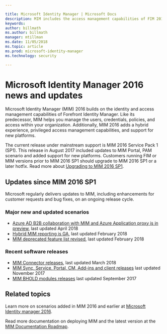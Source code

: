 ```yaml
---

title: Microsoft Identity Manager | Microsoft Docs
description: MIM includes the access management capabilities of FIM 2010 and helps you manage users, credentials, policies, and access within your organization.
keywords:
author: billmath
ms.author: billmath
manager: mtillman
ms.date: 11/05/2018
ms.topic: article
ms.prod: microsoft-identity-manager
ms.technology: security

---
```


# Microsoft Identity Manager 2016 news and updates

Microsoft Identity Manager (MIM) 2016 builds on the identity and access management capabilities of Forefront Identity Manager. Like its predecessor, MIM helps you manage the users, credentials, policies, and access within your organization.  Additionally, MIM 2016 adds a hybrid experience, privileged access management capabilities, and support for new platforms.

The current release under mainstream support is MIM 2016 Service Pack 1 (SP1).  This release in August 2017 included updates to MIM Portal, PAM scenario and added support for new platforms.  Customers running FIM or MIM versions prior to MIM 2016 SP1 should upgrade to MIM 2016 SP1 or a later hotfix.  Read more about [Upgrading to MIM 2016 SP1](./reference/version-history.md).

## Updates since MIM 2016 SP1

Microsoft regularly delivers updates to MIM, including enhancements for customer requests and bug fixes, on an ongoing release cycle.

### Major new and updated scenarios

- [Azure AD B2B collaboration with MIM and Azure Application proxy is in preview](microsoft-identity-manager-2016-graph-b2b-scenario.md), last updated April 2018
- [Hybrid MIM reporting is GA](https://cloudblogs.microsoft.com/enterprisemobility/2018/02/23/hybrid-mim-reporting-now-available-in-azure-active-directory/), last updated February 2018
- [MIM deprecated feature list revised](microsoft-identity-manager-2016-deprecated-features.md), last updated February 2018

### Recent software releases

- [MIM Connector releases](./reference/microsoft-identity-manager-2016-connector-version-history.md), last updated March 2018
- [MIM Sync, Service, Portal, CM, Add-ins and client releases](./reference/version-history.md) last updated November 2017
- [MIM BHOLD modules releases](./reference/version-bhold-history.md) last updated September 2017




## Related topics

Learn more on scenarios added in MIM 2016 and earlier at [Microsoft Identity manager 2016](microsoft-identity-manager-2016.md).

Read more documentation on deploying MIM and the latest version at the [MIM Documentation Roadmap](https://docs.microsoft.com/en-us/microsoft-identity-manager/).

